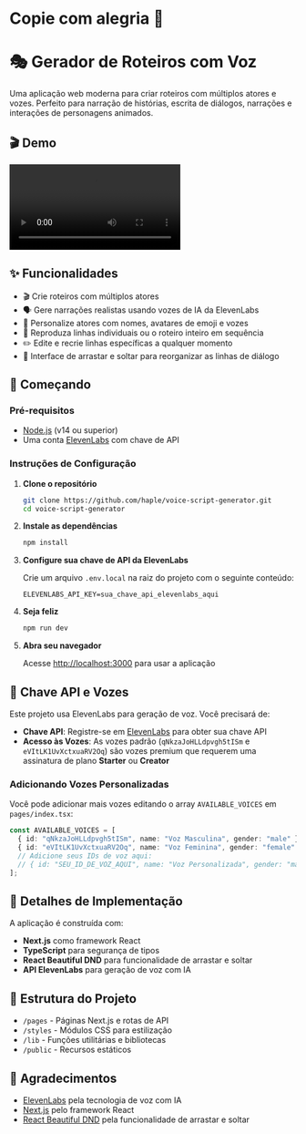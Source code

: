 # Copie com alegria 💙

# 🎭 Gerador de Roteiros com Voz

Uma aplicação web moderna para criar roteiros com múltiplos atores e vozes. Perfeito para narração de histórias, escrita de diálogos, narrações e interações de personagens animados.

## 🎬 Demo

![Demo](/demo/demo.mp4)

## ✨ Funcionalidades

- 🎬 Crie roteiros com múltiplos atores
- 🗣️ Gere narrações realistas usando vozes de IA da ElevenLabs
- 👥 Personalize atores com nomes, avatares de emoji e vozes
- 🎵 Reproduza linhas individuais ou o roteiro inteiro em sequência
- ✏️ Edite e recrie linhas específicas a qualquer momento
- 🔄 Interface de arrastar e soltar para reorganizar as linhas de diálogo

## 🚀 Começando

### Pré-requisitos

- [Node.js](https://nodejs.org/) (v14 ou superior)
- Uma conta [ElevenLabs](https://elevenlabs.io/) com chave de API

### Instruções de Configuração

1. **Clone o repositório**

   ```bash
   git clone https://github.com/haple/voice-script-generator.git
   cd voice-script-generator
   ```

2. **Instale as dependências**

   ```bash
   npm install
   ```

3. **Configure sua chave de API da ElevenLabs**

   Crie um arquivo `.env.local` na raiz do projeto com o seguinte conteúdo:

   ```
   ELEVENLABS_API_KEY=sua_chave_api_elevenlabs_aqui
   ```

4. **Seja feliz**

   ```bash
   npm run dev
   ```

5. **Abra seu navegador**

   Acesse [http://localhost:3000](http://localhost:3000) para usar a aplicação

## 🔑 Chave API e Vozes

Este projeto usa ElevenLabs para geração de voz. Você precisará de:

- **Chave API**: Registre-se em [ElevenLabs](https://elevenlabs.io/) para obter sua chave API
- **Acesso às Vozes**: As vozes padrão (`qNkzaJoHLLdpvgh5tISm` e `eVItLK1UvXctxuaRV2Oq`) são vozes premium que requerem uma assinatura de plano **Starter** ou **Creator**

### Adicionando Vozes Personalizadas

Você pode adicionar mais vozes editando o array `AVAILABLE_VOICES` em `pages/index.tsx`:

```typescript
const AVAILABLE_VOICES = [
  { id: "qNkzaJoHLLdpvgh5tISm", name: "Voz Masculina", gender: "male" },
  { id: "eVItLK1UvXctxuaRV2Oq", name: "Voz Feminina", gender: "female" },
  // Adicione seus IDs de voz aqui:
  // { id: "SEU_ID_DE_VOZ_AQUI", name: "Voz Personalizada", gender: "male" },
];
```

## 🔧 Detalhes de Implementação

A aplicação é construída com:

- **Next.js** como framework React
- **TypeScript** para segurança de tipos
- **React Beautiful DND** para funcionalidade de arrastar e soltar
- **API ElevenLabs** para geração de voz com IA

## 📝 Estrutura do Projeto

- `/pages` - Páginas Next.js e rotas de API
- `/styles` - Módulos CSS para estilização
- `/lib` - Funções utilitárias e bibliotecas
- `/public` - Recursos estáticos

## 🙏 Agradecimentos

- [ElevenLabs](https://elevenlabs.io/) pela tecnologia de voz com IA
- [Next.js](https://nextjs.org/) pelo framework React
- [React Beautiful DND](https://github.com/atlassian/react-beautiful-dnd) pela funcionalidade de arrastar e soltar
